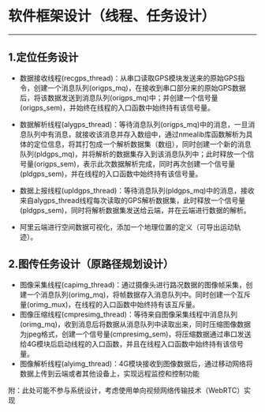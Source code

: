 # 软件框架设计（线程、任务设计）

---

## 1.定位任务设计

* 数据接收线程(recgps_thread)：从串口读取GPS模块发送来的原始GPS指令，创建一个消息队列(origps_mq)，在接收到串口部分来的原始GPS数据后，将该数据发送到消息队列(origps_mq)中；并创建一个信号量(origps_sem)，并始终在线程的入口函数中始终持有该信号量。

* 数据解析线程(alygps_thread)：等待消息队列(origps_mq)中的消息，一旦消息队列中有消息，就接收该消息并存入数组中，通过nmealib库函数解析为具体的定位信息，将其打包成一个解析数据集（数组），同时创建一个新的消息队列(pldgps_mq)，并将解析的数据集存入到该消息队列中；此时释放一个信号量(origps_sem)，表示此次数据解析完成，同时再次创建一个信号量(pldgps_sem)，并在线程的入口函数中始终持有该信号量。
* 数据上报线程(upldgps_thread)：等待消息队列(pldgps_mq)中的消息，接收来自alygps_thread线程每次读取的GPS解析数据集，此时释放一个信号量(pldgps_sem)，同时将解析数据集发送给云端，并在云端进行数据的解析。

* 阿里云端进行空间数据可视化，添加一个地理位置的定义（可导出运动轨迹）。

## 2.图传任务设计（原路径规划设计）

* 图像采集线程(capimg_thread)：通过摄像头进行路况数据的图像帧采集，创建一个消息队列(orimg_mq)，将帧数据存入消息队列中。同时创建一个互斥量(orimg_mux)，在线程的入口函数中始终持有该互斥量。
* 图像压缩线程(cmpresimg_thread)：等待来自图像采集线程中消息队列(orimg_mq)，收到消息后将数据从消息队列中读取出来，同时压缩图像数据为jpeg格式，创建一个信号量(cmpresimg_sem)，将压缩数据通过串口发送给4G模块后启动线程的入口函数，并且在线程入口函数中始终持有该信号量。
* 图像解析线程(alyimg_thread)：4G模块接收到图像数据后，通过移动网络将数据上传到云端或者其他设备上，实现远程监控和控制功能

附：此处可能不参与系统设计，考虑使用单向视频网络传输技术（WebRTC）实现
